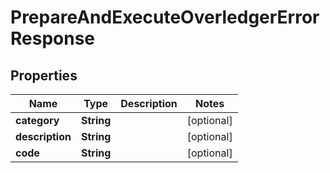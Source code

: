 

# PrepareAndExecuteOverledgerErrorResponse


## Properties

Name | Type | Description | Notes
------------ | ------------- | ------------- | -------------
**category** | **String** |  |  [optional]
**description** | **String** |  |  [optional]
**code** | **String** |  |  [optional]



